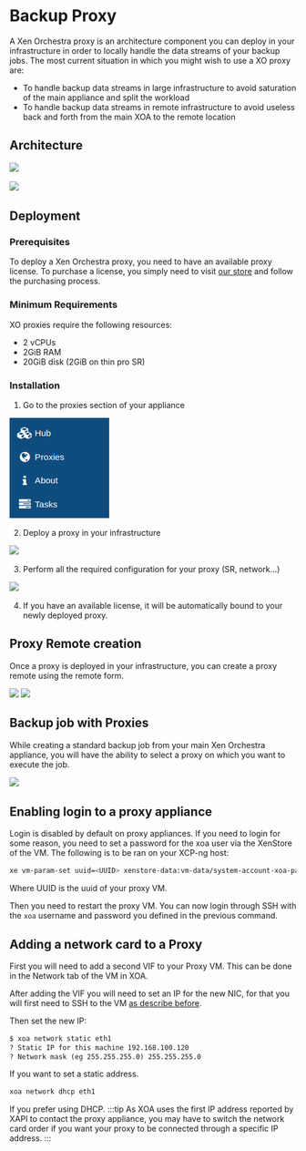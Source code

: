 # Backup Proxy

A Xen Orchestra proxy is an architecture component you can deploy in your infrastructure in order to locally handle the data streams of your backup jobs.
The most current situation in which you might wish to use a XO proxy are:

- To handle backup data streams in large infrastructure to avoid saturation of the main appliance and split the workload
- To handle backup data streams in remote infrastructure to avoid useless back and forth from the main XOA to the remote location

## Architecture

![](./assets/withoutproxy.png)

![](./assets/withproxy.png)

## Deployment

### Prerequisites

To deploy a Xen Orchestra proxy, you need to have an available proxy license. To purchase a license, you simply need to visit [our store](https://xen-orchestra.com/#!/member/purchaser) and follow the purchasing process.

### Minimum Requirements

XO proxies require the following resources:

- 2 vCPUs
- 2GiB RAM
- 20GiB disk (2GiB on thin pro SR)

### Installation

1. Go to the proxies section of your appliance

![](./assets/proxy-section.png)

2. Deploy a proxy in your infrastructure

![](https://user-images.githubusercontent.com/21563339/80114306-b6110480-8583-11ea-8722-83f22e5be778.png)

3. Perform all the required configuration for your proxy (SR, network...)

![](https://user-images.githubusercontent.com/21563339/80114537-fe302700-8583-11ea-9bf5-598e0b143021.png)

4. If you have an available license, it will be automatically bound to your newly deployed proxy.

## Proxy Remote creation

Once a proxy is deployed in your infrastructure, you can create a proxy remote using the remote form.

![](https://user-images.githubusercontent.com/21563339/80117316-54529980-8587-11ea-9721-8a1d61293efe.png)
![](https://user-images.githubusercontent.com/21563339/80117185-23726480-8587-11ea-8136-50a8d98b4a5a.png)

## Backup job with Proxies

While creating a standard backup job from your main Xen Orchestra appliance, you will have the ability to select a proxy on which you want to execute the job.

![](https://user-images.githubusercontent.com/21563339/80116365-29b41100-8586-11ea-9746-e01ca3e53996.png)

## Enabling login to a proxy appliance

Login is disabled by default on proxy appliances.
If you need to login for some reason, you need to set a password for the xoa user via the XenStore of the VM. The following is to be ran on your XCP-ng host:

```sh
xe vm-param-set uuid=<UUID> xenstore-data:vm-data/system-account-xoa-password=<password>
```

Where UUID is the uuid of your proxy VM.

Then you need to restart the proxy VM.
You can now login through SSH with the `xoa` username and password you defined in the previous command.

## Adding a network card to a Proxy

First you will need to add a second VIF to your Proxy VM. This can be done in the Network tab of the VM in XOA.

After adding the VIF you will need to set an IP for the new NIC, for that you will first need to SSH to the VM [as describe before](/proxy.md#enabling-login-to-proxy-appliance).

Then set the new IP:

```console
$ xoa network static eth1
? Static IP for this machine 192.168.100.120
? Network mask (eg 255.255.255.0) 255.255.255.0
```

If you want to set a static address.

```sh
xoa network dhcp eth1
```

If you prefer using DHCP.
:::tip
As XOA uses the first IP address reported by XAPI to contact the proxy appliance, you may have to switch the network card order if you want your proxy to be connected through a specific IP address.
:::
